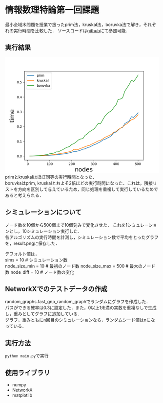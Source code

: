 # 情報数理特論第一回課題
最小全域木問題を授業で扱ったprim法，kruskal法，boruvka法で解き，それぞれの実行時間を比較した． 
ソースコードは[github](https://github.com/mizzn/information-mathematics1)にて参照可能．   

## 実行結果
![](result.png)
primとkruskalはほぼ同等の実行時間となった．  
boruvkaはprim, kruskalとおよそ2倍ほどの実行時間になった．これは，隣接リストを方向を区別して与えているため，同じ処理を重複して実行しているためであると考えられる．

## シミュレーションについて
ノード数を10個から500個まで10個刻みで変化させた．
これを1シミュレーションとし，10シミュレーション実行した．  
各アルゴリズムの実行時間を計測し，シミュレーション数で平均をとったグラフを，result.pngに保存した．  

デフォルト値は，  
sims = 10 # シミュレーション数  
node_size_min = 10 # 最初のノード数
node_size_max = 500 # 最大のノード数
node_diff = 10 # ノード数の変化

## NetworkXでのテストデータの作成
random_graphs.fast_gnp_random_graphでランダムにグラフを作成した．  
パスができる確率は0.3に設定した．また，0以上1未満の実数を重複なしで生成し，重みとしてグラフに追加している．  
グラフ，重みともにn回目のシミュレーションなら，ランダムシード値はnになっている．

## 実行方法
`python main.py`で実行

## 使用ライブラリ
- numpy
- NetworkX
- matplotlib
